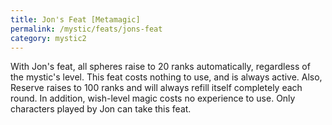 ```yaml
---
title: Jon's Feat [Metamagic]
permalink: /mystic/feats/jons-feat
category: mystic2
---
```

With Jon's feat, all spheres raise to 20 ranks automatically, regardless
of the mystic's level. This feat costs nothing to use, and is always
active. Also, Reserve raises to 100 ranks and will always refill itself
completely each round. In addition, wish-level magic costs no experience
to use. Only characters played by Jon can take this feat.
